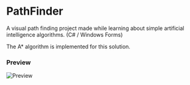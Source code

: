 # PathFinder
A visual path finding project made while learning about simple artificial intelligence algorithms. (C# / Windows Forms)

The A* algorithm is implemented for this solution.
### Preview
![Preview](https://i.imgur.com/iEeH8VL.png)
